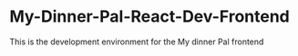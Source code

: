 # My-Dinner-Pal-React-Dev-Frontend

This is the development environment for the My dinner Pal frontend
